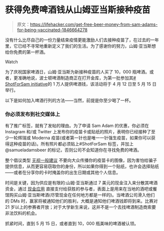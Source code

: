 # 获得免费啤酒钱从山姆亚当斯接种疫苗

> 原文：<https://lifehacker.com/get-free-beer-money-from-sam-adams-for-being-vaccinated-1846664278>

没有什么比尽自己的一份力量结束疫情更能激励人们去接种疫苗了，在过去的一年里，它已经不寻常地重新定义了我们的生活。为了感谢你的努力，山姆·亚当斯想给你免费的第一杯酒。

Watch

为了庆祝国家啤酒日，山姆·亚当斯为新接种疫苗的人买了 10，000 瓶啤酒。或者，更准确地说，波士顿啤酒制造商正在打开金库，为第一批参加其[# ShotForSam initiative](https://www.instagram.com/p/CNXjPxhn-bO/)的 1 万人提供啤酒钱，该活动将于 4 月 12 日至 5 月 15 日举行。

以下是如何加入啤酒行列的方法——当然，前提是你至少喝了一杯。

### 你必须发布到社交媒体上

有了推广标签，就有了发帖的理由。为了申请 Sam Adam 的优惠，你必须在 Instagram 和/或 Twitter 上发布你的疫苗卡或贴纸的照片，表明你已经接种了至少一轮辉瑞或 Moderna 疫苗(或者第一针也是唯一一针强生疫苗，如果你可以获得这种疫苗的话)。所有照片都必须贴上#ShotForSam 标签，并加上 @samueladamsbeer 的标记，否则公司不会知道你在寻找免费的啤酒。

整个倡议类型 [无视一般建议](https://twocents.lifehacker.com/dont-share-your-vaccine-card-on-social-media-1846170422) 不要向大众传播你的疫苗卡的图像，因为害怕给骗子提供信息，从而更容易窃取你的身份，所以如果你得到一个贴纸，也许会选择贴纸——或者在分享你的卡时掩盖你的出生日期或其他个人信息。

时间是关键，因为供应是有限的:山姆·亚当斯通过 7 美元的现金注入来分散其啤酒资金，通过 [现金应用](https://cash.app/) 直接支付给获胜的参与者，表面上是用来在当地的酒吧或餐馆购买山姆·亚当斯啤酒(尽管现金在任何地方都是一样的)。当啤酒公司滑入他们的 DMs 时，赢家将被通知他们的胜利，大概是通知他们啤酒钱即将到来。比赛对 21 岁以上的参赛者开放；对于大学新生来说，这并不是一个去找啤酒制造商索要非法饮料的机会。

抓紧时间，直到 5 月 15 日，或者直到 10，000 瓶美味的啤酒被认领。